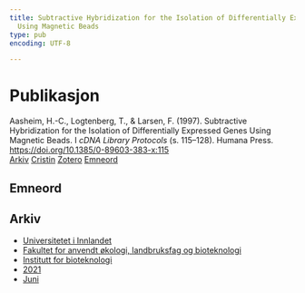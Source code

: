 ```yaml
---
title: Subtractive Hybridization for the Isolation of Differentially Expressed Genes
  Using Magnetic Beads
type: pub
encoding: UTF-8

---
```

<h1>Publikasjon</h1>
<article id="csl-bib-container-P7W8PMZV" class="csl-bib-container">
  <div class="csl-bib-body"> <div class="csl-entry">Aasheim, H.-C., Logtenberg, T., &#38; Larsen, F. (1997). Subtractive Hybridization for the Isolation of Differentially Expressed Genes Using Magnetic Beads. I <i>cDNA Library Protocols</i> (s. 115–128). Humana Press. <a href="https://doi.org/10.1385/0-89603-383-x:115">https://doi.org/10.1385/0-89603-383-x:115</a></div> </div>
  <div class="csl-bib-buttons">
    <a href="#taxonomy-article-P7W8PMZV" alt="archive" class="csl-bib-button">Arkiv</a>
    <a href="https://app.cristin.no/results/show.jsf?id=1916506" alt="Cristin" class="csl-bib-button">Cristin</a>
    <a href="http://zotero.org/groups/5881554/items/P7W8PMZV" alt="Zotero" class="csl-bib-button">Zotero</a>
    <a href="#keywords-article-P7W8PMZV" alt="keywords" class="csl-bib-button">Emneord</a>
  </div>
  <div id="csl-bib-meta-container-P7W8PMZV"></div>
</article>
<div id="csl-bib-meta-P7W8PMZV" class="csl-bib-meta">
  <article id="keywords-article-P7W8PMZV" class="keywords-article">
    <h1>Emneord</h1>
    
  </article>
  <article id="taxonomy-article-P7W8PMZV" class="taxonomy-article">
    <h1>Arkiv</h1>
    <ul>
      <li>
        <a href="/nn/archive/?key=3DCRN523">Universitetet i Innlandet</a>
      </li>
      <li>
        <a href="/nn/archive/?key=T77LXH6D">Fakultet for anvendt økologi, landbruksfag og bioteknologi</a>
      </li>
      <li>
        <a href="/nn/archive/?key=VL6KDQ85">Institutt for bioteknologi</a>
      </li>
      <li>
        <a href="/nn/archive/?key=FJH75VJD">2021</a>
      </li>
      <li>
        <a href="/nn/archive/?key=WWU8EN66">Juni</a>
      </li>
    </ul>
  </article>
</div>
